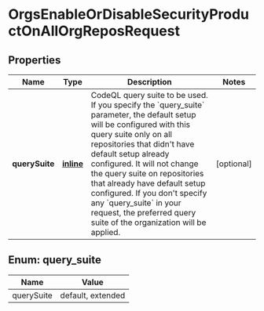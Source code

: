
# OrgsEnableOrDisableSecurityProductOnAllOrgReposRequest

## Properties
Name | Type | Description | Notes
------------ | ------------- | ------------- | -------------
**querySuite** | [**inline**](#QuerySuite) | CodeQL query suite to be used. If you specify the &#x60;query_suite&#x60; parameter, the default setup will be configured with this query suite only on all repositories that didn&#39;t have default setup already configured. It will not change the query suite on repositories that already have default setup configured. If you don&#39;t specify any &#x60;query_suite&#x60; in your request, the preferred query suite of the organization will be applied. |  [optional]


<a id="QuerySuite"></a>
## Enum: query_suite
Name | Value
---- | -----
querySuite | default, extended



